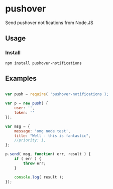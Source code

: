 # pushover
Send pushover notifications from Node.JS

## Usage

### Install

	npm install pushover-notifications

## Examples

```javascript

var push = require( 'pushover-notifications );

var p = new push( {
	user: '',
	token: ''
});

var msg = {
	message: 'omg node test',
	title: "Well - this is fantastic",
	//priority: 1,
};

p.send( msg, function( err, result ) {
	if ( err ) {
		throw err;
	}

	console.log( result );
});
```
